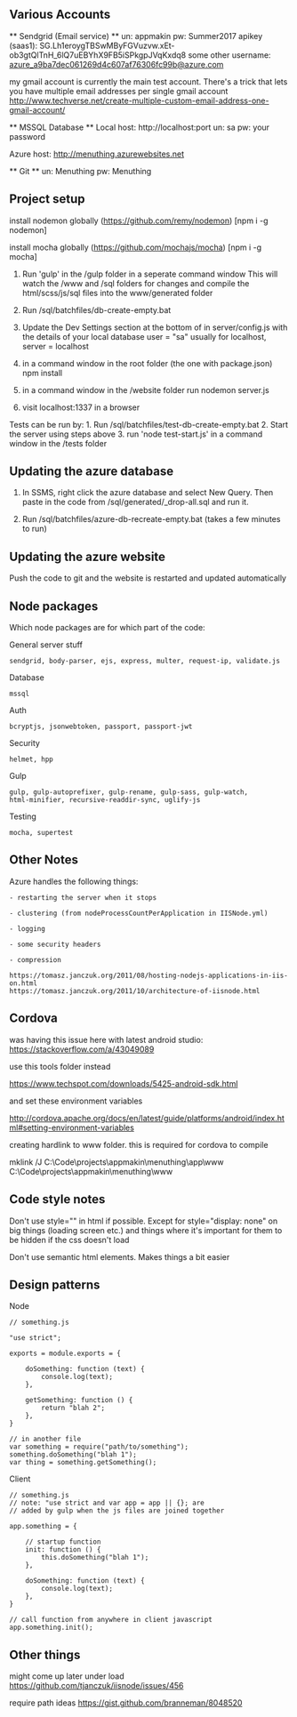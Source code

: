 
## Various Accounts


** Sendgrid (Email service) **
    un: appmakin
    pw: Summer2017
    apikey (saas1): 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
    some other username: azure_a9ba7dec061269d4c607af76306fc99b@azure.com

my gmail account is currently the main test account.  There's a trick that lets you
have multiple email addresses per single gmail account
http://www.techverse.net/create-multiple-custom-email-address-one-gmail-account/


** MSSQL Database **
Local
    host: http://localhost:port
    un: sa
    pw: your password

Azure
    host: http://menuthing.azurewebsites.net


** Git **
    un: Menuthing
    pw: Menuthing




## Project setup

install nodemon globally (https://github.com/remy/nodemon) [npm i -g nodemon]

install mocha globally (https://github.com/mochajs/mocha) [npm i -g mocha]


1. Run 'gulp' in the /gulp folder in a seperate command window
        This will watch the /www and /sql folders for changes and
        compile the html/scss/js/sql files into the www/generated folder

2. Run /sql/batchfiles/db-create-empty.bat

3. Update the Dev Settings section at the bottom of in server/config.js with the
    details of your local database
    user = "sa" usually for localhost, server = localhost

4. in a command window in the root folder (the one with package.json)
    npm install

5. in a command window in the /website folder run
	nodemon server.js

6. visit localhost:1337 in a browser


Tests can be run by:
    1. Run /sql/batchfiles/test-db-create-empty.bat
    2. Start the server using steps above
    3. run 'node test-start.js' in a command window in the /tests folder




## Updating the azure database

1. In SSMS, right click the azure database and select New Query.  Then paste in
    the code from /sql/generated/_drop-all.sql and run it.

2. Run /sql/batchfiles/azure-db-recreate-empty.bat (takes a few minutes to run)




## Updating the azure website

Push the code to git and the website is restarted and updated automatically




## Node packages

Which node packages are for which part of the code:

General server stuff

    sendgrid, body-parser, ejs, express, multer, request-ip, validate.js

Database

    mssql

Auth

    bcryptjs, jsonwebtoken, passport, passport-jwt

Security

    helmet, hpp

Gulp

    gulp, gulp-autoprefixer, gulp-rename, gulp-sass, gulp-watch,
    html-minifier, recursive-readdir-sync, uglify-js

Testing

    mocha, supertest





## Other Notes

Azure handles the following things:

    - restarting the server when it stops

    - clustering (from nodeProcessCountPerApplication in IISNode.yml)

    - logging

    - some security headers

    - compression

    https://tomasz.janczuk.org/2011/08/hosting-nodejs-applications-in-iis-on.html
    https://tomasz.janczuk.org/2011/10/architecture-of-iisnode.html





## Cordova

was having this issue here with latest android studio: https://stackoverflow.com/a/43049089

use this tools folder instead

https://www.techspot.com/downloads/5425-android-sdk.html

and set these environment variables

http://cordova.apache.org/docs/en/latest/guide/platforms/android/index.html#setting-environment-variables

creating hardlink to www folder.  this is required for cordova to compile

mklink /J C:\Code\projects\appmakin\menuthing\app\www C:\Code\projects\appmakin\menuthing\www



## Code style notes

Don't use style="" in html if possible.  Except for style="display: none" on big things (loading screen etc.)
    and things where it's important for them to be hidden if the css doesn't load

Don't use semantic html elements.  Makes things a bit easier



## Design patterns

Node

    // something.js

    "use strict";

    exports = module.exports = {

        doSomething: function (text) {
            console.log(text);
        },

        getSomething: function () {
            return "blah 2";
        },
    }

    // in another file
    var something = require("path/to/something");
    something.doSomething("blah 1");
    var thing = something.getSomething();


Client

    // something.js
    // note: "use strict and var app = app || {}; are
    // added by gulp when the js files are joined together

    app.something = {

        // startup function
        init: function () {
            this.doSomething("blah 1");
        },

        doSomething: function (text) {
            console.log(text);
        },
    }

    // call function from anywhere in client javascript
    app.something.init();



## Other things

might come up later under load
https://github.com/tjanczuk/iisnode/issues/456

require path ideas
https://gist.github.com/branneman/8048520
